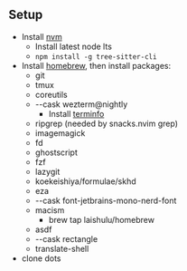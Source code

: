 ## Setup

- Install [nvm](https://github.com/nvm-sh/nvm)
    - Install latest node lts
    - `npm install -g tree-sitter-cli`
- Install [homebrew](https://brew.sh), then install packages:
    - git
    - tmux
    - coreutils
    - --cask wezterm@nightly
        - Install [terminfo](https://wezterm.org/config/lua/config/term.html)
    - ripgrep (needed by snacks.nvim grep)
    - imagemagick
    - fd
    - ghostscript
    - fzf
    - lazygit
    - koekeishiya/formulae/skhd
    - eza
    - --cask font-jetbrains-mono-nerd-font
    - macism
        - brew tap laishulu/homebrew
    - asdf
    - --cask rectangle
    - translate-shell
- clone dots
